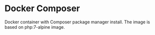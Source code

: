 # Docker Composer

Docker container with Composer package manager install. The image is based on php:7-alpine image.